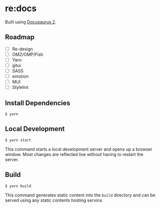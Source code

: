 # re:docs

Built using [Docusaurus 2](https://docusaurus.io/).

## Roadmap

- [ ] Re-design
- [ ] OMZ/OMP/Fish
- [ ] Yarn
- [ ] gitui
- [ ] SASS
- [ ] emotion
- [ ] MUI
- [ ] Stylelint

## Install Dependencies

```
$ yarn
```

## Local Development

```
$ yarn start
```

This command starts a local development server and opens up a browser window.
Most changes are reflected live without having to restart the server.

## Build

```
$ yarn build
```

This command generates static content into the `build` directory and can be
served using any static contents hosting service.
